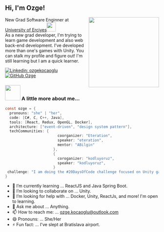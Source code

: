 <h2> Hi, I'm Ozge!</h2>
<img align='right' src="https://media.giphy.com/media/ieyl9zmCjO4b4t6qoY/giphy.gif" width="230">
<p>New Grad Software Enginner at <a href="https://en.erciyes.edu.tr/">University of Erciyes</a><img src="https://media.giphy.com/media/fYSnHlufseco8Fh93Z/giphy.gif" width="30"></br>
As a new grad developer, I'm trying to learn game development and also web back-end development. 
I've developed more than one's games with Unity. You can stalk my profile and figure out!
I'm still learning but I am a quick learner.</p>

[![Linkedin: ozgekocaoglu](https://img.shields.io/badge/-ozgekocaoglu-blue?style=flat-square&logo=Linkedin&logoColor=white&link=https://www.linkedin.com/in/ozgekocaoglu/)](https://www.linkedin.com/in/ozgekocaoglu/)
[![GitHub Ozge](https://img.shields.io/github/followers/ozgekocaoglu?label=follow&style=social)](https://github.com/OzgeKocaoglu)


### <img src="https://media.giphy.com/media/VgCDAzcKvsR6OM0uWg/giphy.gif" width="50"> A little more about me...  

```c#
const ozge = {
  pronouns: "she" | "her",
  code: [C#, C, C++, Java],
  tools: [React, Redux, OpenGL, Docker],
  architecture: ["event-driven", "design system pattern"],
  techCommunities: {
                        coorganizer: "Eteration",
                        speaker: "eteration",
                        mentor: "ABilgin"
                      },
                      {
                        coroganizer: "kodluyoruz",
                        speaker: "kodluyoruz",
                      }
 challenge: "I am doing the #20DaysOfCode challenge focused on Unity game development!"
}
```


- 🌱 I’m currently learning ... ReactJS and Java Spring Boot.
- 👯 I’m looking to collaborate on ... Unity.
- 🤔 I’m looking for help with ... Docker, Unity, ReactJs, and more! I'm open to learning.
- 💬 Ask me about ... Anything.
- 📫 How to reach me: ... ozge.kocaoglu@outlook.com
- 😄 Pronouns: ... She/Her
- ⚡ Fun fact: ... I've slept at Bratislava airport.

